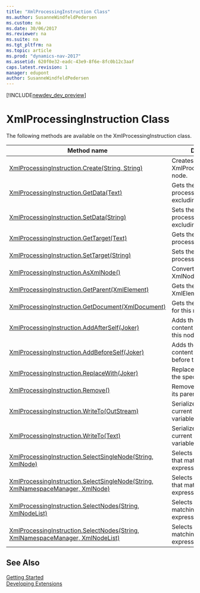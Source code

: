```yaml
---
title: "XmlProcessingInstruction Class"
ms.author: SusanneWindfeldPedersen
ms.custom: na
ms.date: 30/06/2017
ms.reviewer: na
ms.suite: na
ms.tgt_pltfrm: na
ms.topic: article
ms.prod: "dynamics-nav-2017"
ms.assetid: 620f0e32-eadc-43e9-8f6e-8fc0b12c3aaf
caps.latest.revision: 1
manager: edupont
author: SusanneWindfeldPedersen
---
```


[!INCLUDE[newdev_dev_preview](../includes/newdev_dev_preview.md)]

# XmlProcessingInstruction Class
The following methods are available on the XmlProcessingInstruction class.  
  
|Method name|Description|  
|-----------|-----------|  
|[XmlProcessingInstruction.Create(String, String)](xmlprocessinginstruction-create-method.md)|Creates an XmlProcessingInstruction node.|  
|[XmlProcessingInstruction.GetData(Text)](xmlprocessinginstruction-getdata-method.md)|Gets the content of the processing instruction, excluding the target.|  
|[XmlProcessingInstruction.SetData(String)](xmlprocessinginstruction-setdata-method.md)|Sets the content of the processing instruction, excluding the target.|  
|[XmlProcessingInstruction.GetTarget(Text)](xmlprocessinginstruction-gettarget-method.md)|Gets the target of the processing instruction.|  
|[XmlProcessingInstruction.SetTarget(String)](xmlprocessinginstruction-settarget-method.md)|Sets the target of the processing instruction.|  
|[XmlProcessingInstruction.AsXmlNode()](xmlprocessinginstruction-asxmlnode-method.md)|Converts the node to an XmlNode.|  
|[XmlProcessingInstruction.GetParent(XmlElement)](xmlprocessinginstruction-getparent-method.md)|Gets the parent XmlElement of this node.|  
|[XmlProcessingInstruction.GetDocument(XmlDocument)](xmlprocessinginstruction-getdocument-method.md)|Gets the XmlDocument for this node.|  
|[XmlProcessingInstruction.AddAfterSelf(Joker)](xmlprocessinginstruction-addafterself-method.md)|Adds the specified content immediately after this node.|  
|[XmlProcessingInstruction.AddBeforeSelf(Joker)](xmlprocessinginstruction-addbeforeself-method.md)|Adds the specified content immediately before this node.|  
|[XmlProcessingInstruction.ReplaceWith(Joker)](xmlprocessinginstruction-replacewith-method.md)|Replaces this node with the specified content.|  
|[XmlProcessingInstruction.Remove()](xmlprocessinginstruction-remove-method.md)|Removes this node from its parent element.|  
|[XmlProcessingInstruction.WriteTo(OutStream)](xmlprocessinginstruction-writeto-outstream-method.md)|Serializes and saves the current node to the given variable.|  
|[XmlProcessingInstruction.WriteTo(Text)](xmlprocessinginstruction-writeto-text-method.md)|Serializes and saves the current node to the given variable.|  
|[XmlProcessingInstruction.SelectSingleNode(String, XmlNode)](xmlprocessinginstruction-selectsinglenode-xpath-node-method.md)|Selects the first XmlNode that matches the XPath expression.|  
|[XmlProcessingInstruction.SelectSingleNode(String, XmlNamespaceManager, XmlNode)](xmlprocessinginstruction-selectsinglenode-xpath-namespacemanager-node-method.md)|Selects the first XmlNode that matches the XPath expression.|  
|[XmlProcessingInstruction.SelectNodes(String, XmlNodeList)](xmlprocessinginstruction-selectnodes-xpath-nodelist-method.md)|Selects a list of nodes matching the XPath expression.|  
|[XmlProcessingInstruction.SelectNodes(String, XmlNamespaceManager, XmlNodeList)](xmlprocessinginstruction-selectnodes-xpath-namespacemanager-nodelist-method.md)|Selects a list of nodes matching the XPath expression.|  
## See Also
[Getting Started](../devenv-get-started.md)  
[Developing Extensions](../devenv-dev-overview.md)  

